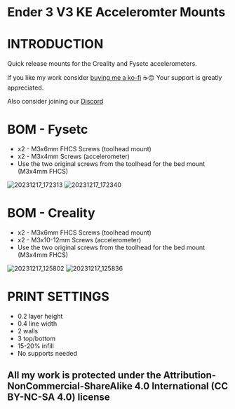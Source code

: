 # Ender 3 V3 KE Acceleromter Mounts

# INTRODUCTION
Quick release mounts for the Creality and Fysetc accelerometers. 


If you like my work consider [buying me a ko-fi](https://ko-fi.com/derrickdarrell) ☕😊 Your support is greatly appreciated.

Also consider joining our [Discord](https://discord.gg/d3vil-design)


# BOM - Fysetc
- x2 - M3x6mm FHCS Screws (toolhead mount)
- x2 - M3x4mm Screws (accelerometer)
- Use the two original screws from the toolhead for the bed mount (M3x4mm FHCS)

![20231217_172313](https://github.com/DerrickDarrell/Creality-Ender-3-V3-SE-KE/assets/145330457/6f9cdcc4-3495-4269-a77e-9b88f9feee64)
![20231217_172340](https://github.com/DerrickDarrell/Creality-Ender-3-V3-SE-KE/assets/145330457/f7ef2419-585d-462d-b73c-0b284cb7ad60)



# BOM - Creality
- x2 - M3x6mm FHCS Screws (toolhead mount)
- x2 - M3x10-12mm Screws (accelerometer)
- Use the two original screws from the toolhead for the bed mount (M3x4mm FHCS)

![20231217_125802](https://github.com/DerrickDarrell/Creality-Ender-3-V3-SE-KE/assets/145330457/ffee883e-39da-4570-8f66-6f209a090c60)
![20231217_125836](https://github.com/DerrickDarrell/Creality-Ender-3-V3-SE-KE/assets/145330457/03340de9-ded1-4db5-8f4c-b9ea17f916d7)


# PRINT SETTINGS
- 0.2 layer height
- 0.4 line width
- 2 walls
- 3 top/bottom
- 15-20% infill
- No supports needed



## All my work is protected under the **Attribution-NonCommercial-ShareAlike 4.0 International (CC BY-NC-SA 4.0)** license
